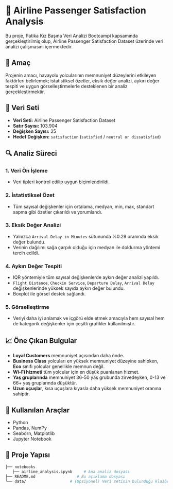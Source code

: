 # 🛫 Airline Passenger Satisfaction Analysis

Bu proje, Patika Kız Başına Veri Analizi Bootcampi kapsamında gerçekleştirilmiş olup, Airline Passenger Satisfaction Dataset üzerinde veri analizi çalışmasını içermektedir.

## 🎯 Amaç

Projenin amacı, havayolu yolcularının memnuniyet düzeylerini etkileyen faktörleri belirlemek; istatistiksel özetler, eksik değer analizi, aykırı değer tespiti ve uygun görselleştirmelerle desteklenen bir analiz gerçekleştirmektir.

## 📁 Veri Seti

- **Veri Seti:** Airline Passenger Satisfaction Dataset  
- **Satır Sayısı:** 103.904  
- **Değişken Sayısı:** 25  
- **Hedef Değişken:** `satisfaction` (`satisfied` / `neutral or dissatisfied`)

## 🔍 Analiz Süreci

### 1. Veri Ön İşleme
- Veri tipleri kontrol edilip uygun biçimlendirildi.

### 2. İstatistiksel Özet
- Tüm sayısal değişkenler için ortalama, medyan, min, max, standart sapma gibi özetler çıkarıldı ve yorumlandı.

### 3. Eksik Değer Analizi
- Yalnızca `Arrival Delay in Minutes` sütununda %0.29 oranında eksik değer bulundu.
- Verinin dağılımı sağa çarpık olduğu için medyan ile doldurma yöntemi tercih edildi.

### 4. Aykırı Değer Tespiti
- IQR yöntemiyle tüm sayısal değişkenlerde aykırı değer analizi yapıldı.
- `Flight Distance`, `Checkin Service`, `Departure Delay`, `Arrival Delay` değişkenlerinde yüksek sayıda aykırı değer bulundu.
- Boxplot ile görsel destek sağlandı.

### 5. Görselleştirme
- Veriyi daha iyi anlamak ve içgörü elde etmek amacıyla hem sayısal hem de kategorik değişkenler için çeşitli grafikler kullanılmıştır.

## 📈 Öne Çıkan Bulgular

- **Loyal Customers** memnuniyet açısından daha önde.
- **Business Class** yolcuları en yüksek memnuniyet düzeyine sahipken, **Eco** sınıfı yolcular genellikle memnun değil.
- **Wi-Fi hizmeti** tüm yolcular için en düşük puanlanan hizmet.
- **Yaş gruplarında** memnuniyet 36-50 yaş grubunda zirvedeyken, 0-13 ve 66+ yaş gruplarında düşüktür.
- **Uzun uçuşlar**, kısa uçuşlara kıyasla daha yüksek memnuniyet oranına sahiptir.

## 💼 Kullanılan Araçlar

- Python
- Pandas, NumPy
- Seaborn, Matplotlib
- Jupyter Notebook

## 📂 Proje Yapısı

```bash
├── notebooks 
   ├── airline_analysis.ipynb     # Ana analiz dosyası
├── README.md                  # Bu açıklama dosyası
└── data/                   # (Opsiyonel) Veri setinin bulunduğu klasör
